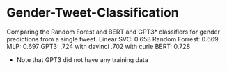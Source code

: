 # Gender-Tweet-Classification
Comparing the Random Forest and BERT and GPT3* classifiers for gender predictions from a single tweet.
Linear SVC: 0.658
Random Forrest: 0.669
MLP: 0.697
GPT3:
  .724 with davinci
  .702 with curie
BERT: 0.728

* Note that GPT3 did not have any training data
